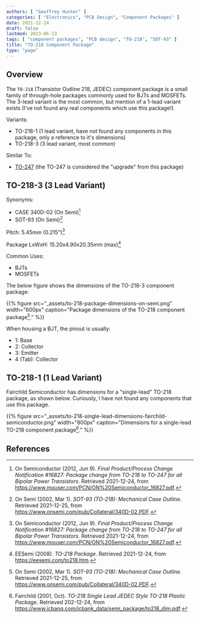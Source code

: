 ```yaml
---
authors: [ "Geoffrey Hunter" ]
categories: [ "Electronics", "PCB Design", "Component Packages" ]
date: 2021-12-24
draft: false
lastmod: 2023-06-13
tags: [ "component packages", "PCB design", "TO-218", "SOT-93" ]
title: "TO-218 Component Package"
type: "page"
---
```


## Overview

The `TO-218` (Transistor Outline 218, JEDEC) component package is a small family of through-hole packages commonly used for BJTs and MOSFETs. The 3-lead variant is the most common, but mention of a 1-lead variant exists (I've not found any real components which use this package!).

Variants:

* TO-218-1 (1 lead variant, have not found any components in this package, only a reference to it's dimensions)
* TO-218-3 (3 lead variant, most common)

Similar To:

* [TO-247](../to-247-component-package) (the TO-247 is considered the "upgrade" from this package)

## TO-218-3 (3 Lead Variant)

Synonyms:

* CASE 340D-02 (On Semi)[^bib-on-semi-package-change]
* SOT-93 (On Semi)[^bib-on-semi-sot-93]

Pitch: 5.45mm (0.215")[^bib-on-semi-package-change]

Package LxWxH: 15.20x4.90x20.35mm (max)[^bib-eesemi-to-218-package]

Common Uses:

* BJTs
* MOSFETs

The below figure shows the dimensions of the TO-218-3 component package:

{{% figure src="_assets/to-218-package-dimensions-on-semi.png" width="600px" caption="Package dimensions of the TO-218 component package[^bib-on-semi-sot-93]." %}}

When housing a BJT, the pinout is usually:

* 1: Base
* 2: Collector
* 3: Emitter
* 4 (Tab): Collector

## TO-218-1 (1 Lead Variant)

Fairchild Semiconductor has dimensions for a "single-lead" TO-218 package, as shown below. Curiously, I have not found any components that use this package.

{{% figure src="_assets/to-218-single-lead-dimensions-fairchild-semiconductor.png" width="800px" caption="Dimensions for a single-lead TO-218 component package[^bib-fairchild-to-218-single-lead]." %}}

## References

[^bib-on-semi-package-change]:  On Semiconductor (2012, Jun 9). _Final Product/Process Change Notification #16827:  Package change from TO-218 to TO-247 for all Bipolar Power Transistors_. Retrieved 2021-12-24, from https://www.mouser.com/PCN/ON%20Semiconductor_16827.pdf.
[^bib-fairchild-to-218-single-lead]:  Fairchild (2001, Oct). _TO-218 Single Lead JEDEC Style TO-218 Plastic Package_. Retrieved 202-12-24, from https://www.icbanq.com/icbank_data/semi_package/to218_dim.pdf.
[^bib-eesemi-to-218-package]:  EESemi (2008). _TO-218 Package_. Retrieved 2021-12-24, from https://eesemi.com/to218.htm.
[^bib-on-semi-sot-93]:  On Semi (2002, Mar 1). _SOT-93 (TO-218): Mechanical Case Outline_. Retrieved 2021-12-25, from https://www.onsemi.com/pub/Collateral/340D-02.PDF. 
